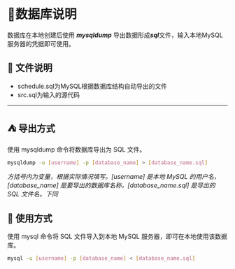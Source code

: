 # :bookmark_tabs:数据库说明
数据库在本地创建后使用 ***mysqldump*** 导出数据形成***sql***文件，输入本地MySQL服务器的凭据即可使用。

## :file_folder: 文件说明
- schedule.sql为MySQL根据数据库结构自动导出的文件
- src.sql为输入的源代码

---
##  :tent: 导出方式
使用 mysqldump 命令将数据库导出为 SQL 文件。
```bash
mysqldump -u [username] -p [database_name] > [database_name.sql]
```

*方括号内为变量，根据实际情况填写。[username] 是本地 MySQL 的用户名，[database_name] 是要导出的数据库名称，[database_name.sql] 是导出的 SQL 文件名。下同*
## :sparkler: 使用方式
使用 mysql 命令将 SQL 文件导入到本地 MySQL 服务器，即可在本地使用该数据库。
```bash
mysql -u [username] -p [database_name] < [database_name.sql]
```
